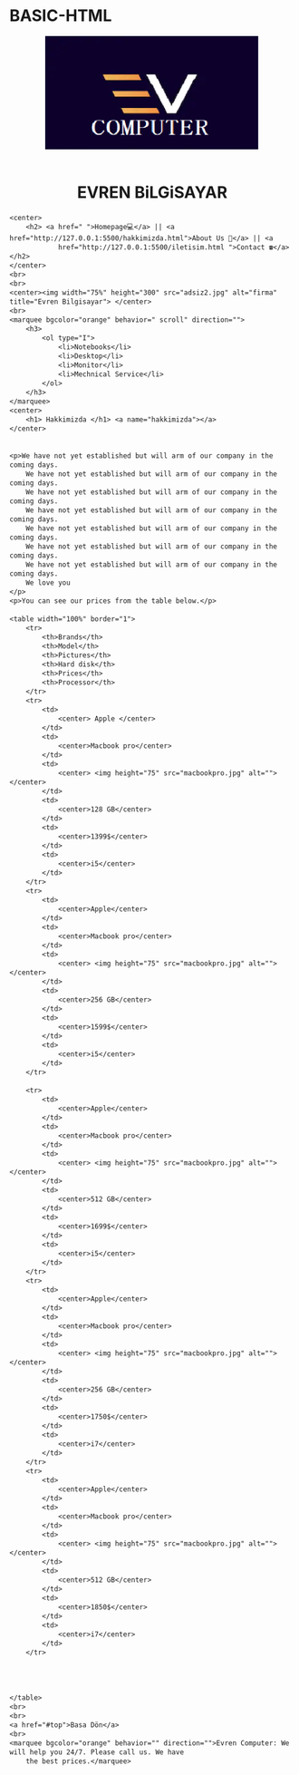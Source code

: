 # BASIC-HTML<!DOCTYPE html>
<html lang="en">

<head>
    <meta charset="UTF-8">
    <meta name="viewport" content="width=device-width, initial-scale=1.0">
    <meta http-equiv="X-UA-Compatible" content="ie=edge">
    <title>Evren Bilgisayar</title>
</head>

<body>
    <center> <img height="200" width="75%" src="logo.jpg" alt="Evren" title="Evren Bilgisayar"> </center>
    <br>
    <center>
        <h1>EVREN BiLGiSAYAR</h1>
    </center>

    <center>
        <h2> <a href=" ">Homepage💻</a> || <a href="http://127.0.0.1:5500/hakkimizda.html">About Us 📖</a> || <a
                href="http://127.0.0.1:5500/iletisim.html ">Contact ☎</a> </h2>
    </center>
    <br>
    <br>
    <center><img width="75%" height="300" src="adsiz2.jpg" alt="firma" title="Evren Bilgisayar"> </center>
    <br>
    <marquee bgcolor="orange" behavior=" scroll" direction="">
        <h3>
            <ol type="I">
                <li>Notebooks</li>
                <li>Desktop</li>
                <li>Monitor</li>
                <li>Mechnical Service</li>
            </ol>
        </h3>
    </marquee>
    <center>
        <h1> Hakkimizda </h1> <a name="hakkimizda"></a>
    </center>


    <p>We have not yet established but will arm of our company in the coming days.
        We have not yet established but will arm of our company in the coming days.
        We have not yet established but will arm of our company in the coming days.
        We have not yet established but will arm of our company in the coming days.
        We have not yet established but will arm of our company in the coming days.
        We have not yet established but will arm of our company in the coming days.
        We have not yet established but will arm of our company in the coming days.
        We love you
    </p>
    <p>You can see our prices from the table below.</p>

    <table width="100%" border="1">
        <tr>
            <th>Brands</th>
            <th>Model</th>
            <th>Pictures</th>
            <th>Hard disk</th>
            <th>Prices</th>
            <th>Processor</th>
        </tr>
        <tr>
            <td>
                <center> Apple </center>
            </td>
            <td>
                <center>Macbook pro</center>
            </td>
            <td>
                <center> <img height="75" src="macbookpro.jpg" alt=""> </center>
            </td>
            <td>
                <center>128 GB</center>
            </td>
            <td>
                <center>1399$</center>
            </td>
            <td>
                <center>i5</center>
            </td>
        </tr>
        <tr>
            <td>
                <center>Apple</center>
            </td>
            <td>
                <center>Macbook pro</center>
            </td>
            <td>
                <center> <img height="75" src="macbookpro.jpg" alt=""> </center>
            </td>
            <td>
                <center>256 GB</center>
            </td>
            <td>
                <center>1599$</center>
            </td>
            <td>
                <center>i5</center>
            </td>
        </tr>

        <tr>
            <td>
                <center>Apple</center>
            </td>
            <td>
                <center>Macbook pro</center>
            </td>
            <td>
                <center> <img height="75" src="macbookpro.jpg" alt=""> </center>
            </td>
            <td>
                <center>512 GB</center>
            </td>
            <td>
                <center>1699$</center>
            </td>
            <td>
                <center>i5</center>
            </td>
        </tr>
        <tr>
            <td>
                <center>Apple</center>
            </td>
            <td>
                <center>Macbook pro</center>
            </td>
            <td>
                <center> <img height="75" src="macbookpro.jpg" alt=""> </center>
            </td>
            <td>
                <center>256 GB</center>
            </td>
            <td>
                <center>1750$</center>
            </td>
            <td>
                <center>i7</center>
            </td>
        </tr>
        <tr>
            <td>
                <center>Apple</center>
            </td>
            <td>
                <center>Macbook pro</center>
            </td>
            <td>
                <center> <img height="75" src="macbookpro.jpg" alt=""> </center>
            </td>
            <td>
                <center>512 GB</center>
            </td>
            <td>
                <center>1850$</center>
            </td>
            <td>
                <center>i7</center>
            </td>
        </tr>




    </table>
    <br>
    <br>
    <a href="#top">Basa Dön</a>
    <br>
    <marquee bgcolor="orange" behavior="" direction="">Evren Computer: We will help you 24/7. Please call us. We have
        the best prices.</marquee>
</body>

</html>

